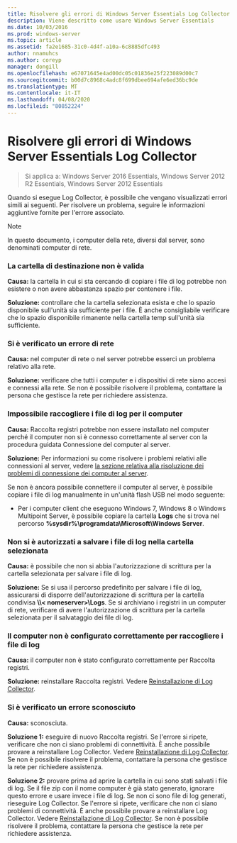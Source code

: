 ```yaml
---
title: Risolvere gli errori di Windows Server Essentials Log Collector
description: Viene descritto come usare Windows Server Essentials
ms.date: 10/03/2016
ms.prod: windows-server
ms.topic: article
ms.assetid: fa2e1685-31c0-4d4f-a10a-6c8885dfc493
author: nnamuhcs
ms.author: coreyp
manager: dongill
ms.openlocfilehash: e67071645e4ad00dc05c01836e25f223089d00c7
ms.sourcegitcommit: b00d7c8968c4adc8f699dbee694afe6ed36bc9de
ms.translationtype: MT
ms.contentlocale: it-IT
ms.lasthandoff: 04/08/2020
ms.locfileid: "80852224"
---
```

# <a name="troubleshoot-windows-server-essentials-log-collector-errors"></a>Risolvere gli errori di Windows Server Essentials Log Collector

>Si applica a: Windows Server 2016 Essentials, Windows Server 2012 R2 Essentials, Windows Server 2012 Essentials

Quando si esegue Log Collector, è possibile che vengano visualizzati errori simili ai seguenti. Per risolvere un problema, seguire le informazioni aggiuntive fornite per l'errore associato.  
  
> [!NOTE]
> In questo documento, i computer della rete, diversi dal server, sono denominati computer di rete.
  
###  <a name="the-destination-folder-is-not-valid"></a><a name="BKMK_TheDestinationFolderIsNotValid"></a>La cartella di destinazione non è valida  
 **Causa:** la cartella in cui si sta cercando di copiare i file di log potrebbe non esistere o non avere abbastanza spazio per contenere i file.  
  
 **Soluzione:** controllare che la cartella selezionata esista e che lo spazio disponibile sull'unità sia sufficiente per i file. È anche consigliabile verificare che lo spazio disponibile rimanente nella cartella temp sull'unità sia sufficiente.  
  
###  <a name="a-network-error-has-occurred"></a><a name="BKMK_ANetworkErrorHasOccurred"></a>Si è verificato un errore di rete  
 **Causa:** nel computer di rete o nel server potrebbe esserci un problema relativo alla rete.  
  
 **Soluzione:** verificare che tutti i computer e i dispositivi di rete siano accesi e connessi alla rete. Se non è possibile risolvere il problema, contattare la persona che gestisce la rete per richiedere assistenza.  
  
###  <a name="cannot-collect-log-files-for-the-computer"></a><a name="BKMK_CannotCollectLogFiles"></a>Impossibile raccogliere i file di log per il computer  
 **Causa:** Raccolta registri potrebbe non essere installato nel computer perché il computer non si è connesso correttamente al server con la procedura guidata Connessione del computer al server.  
  
 **Soluzione:** Per informazioni su come risolvere i problemi relativi alle connessioni al server, vedere [la sezione relativa alla risoluzione dei problemi di connessione dei computer al server](https://go.microsoft.com/fwlink/p/?LinkID=241492).  
  
 Se non è ancora possibile connettere il computer al server, è possibile copiare i file di log manualmente in un'unità flash USB nel modo seguente:  
  
-   Per i computer client che eseguono Windows 7, Windows 8 o Windows Multipoint Server, è possibile copiare la cartella **Logs** che si trova nel percorso **%sysdir%\programdata\Microsoft\Windows Server**.  
  
###  <a name="you-do-not-have-permission-to-save-the-log-files-to-the-selected-folder"></a><a name="BKMK_YouDoNotHavePermission"></a>Non si è autorizzati a salvare i file di log nella cartella selezionata  
 **Causa:** è possibile che non si abbia l'autorizzazione di scrittura per la cartella selezionata per salvare i file di log.  
  
 **Soluzione:** Se si usa il percorso predefinito per salvare i file di log, assicurarsi di disporre dell'autorizzazione di scrittura per la cartella condivisa **\\\\< nomeserver\>\Logs**. Se si archiviano i registri in un computer di rete, verificare di avere l'autorizzazione di scrittura per la cartella selezionata per il salvataggio dei file di log.  
  
###  <a name="the-computer-is-not-configured-properly-to-collect-the-log-files"></a><a name="BKMK_TheComputerIsNotConfiguredProperly"></a>Il computer non è configurato correttamente per raccogliere i file di log  
 **Causa:** il computer non è stato configurato correttamente per Raccolta registri.  
  
 **Soluzione:** reinstallare Raccolta registri. Vedere [Reinstallazione di Log Collector](Install-the-Windows-Server-Essentials-Log-Collector.md#BKMK_Reinstall).  
  
###  <a name="an-unknown-error-occurred"></a><a name="BKMK_AnUnknownErrorOccurred"></a>Si è verificato un errore sconosciuto  
 **Causa:** sconosciuta.  
  
 **Soluzione 1:** eseguire di nuovo Raccolta registri. Se l'errore si ripete, verificare che non ci siano problemi di connettività. È anche possibile provare a reinstallare Log Collector. Vedere [Reinstallazione di Log Collector](Install-the-Windows-Server-Essentials-Log-Collector.md#BKMK_Reinstall). Se non è possibile risolvere il problema, contattare la persona che gestisce la rete per richiedere assistenza.  
  
 **Soluzione 2:** provare prima ad aprire la cartella in cui sono stati salvati i file di log. Se il file zip con il nome computer è già stato generato, ignorare questo errore e usare invece i file di log. Se non ci sono file di log generati, rieseguire Log Collector. Se l'errore si ripete, verificare che non ci siano problemi di connettività. È anche possibile provare a reinstallare Log Collector. Vedere [Reinstallazione di Log Collector](Install-the-Windows-Server-Essentials-Log-Collector.md#BKMK_Reinstall). Se non è possibile risolvere il problema, contattare la persona che gestisce la rete per richiedere assistenza.